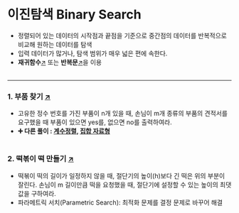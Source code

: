 # 이진탐색 Binary Search
- 정렬되어 있는 데이터의 시작점과 끝점을 기준으로 중간점의 데이터를 반복적으로 비교해 원하는 데이터를 탐색
- 입력 데이터가 많거나, 탐색 범위가 매우 넓은 편에 속한다.
- **재귀함수**[↗](https://github.com/100g-dev/Coding_Test/blob/main/Binary_search/recursive_bs.py) 또는 **반복문**[↗](https://github.com/100g-dev/Coding_Test/blob/main/Binary_search/iteration_bs.py)을 이용
<br></br>  
---
### 1. 부품 찾기 [↗](https://github.com/100g-dev/Coding_Test/blob/main/Binary_search/find_parts.py)
- 고유한 정수 번호를 가진 부품이 n개 있을 때, 손님이 m개 종류의 부품의 견적서를 요구했을 때 부품이 있으면 yes를, 없으면 no를 출력하여라.
- **➕ 다른 풀이 : [계수정렬](https://github.com/100g-dev/Coding_Test/blob/main/Binary_search/find_parts_count.py), [집합 자료형](https://github.com/100g-dev/Coding_Test/blob/main/Binary_search/find_parts_set.py)**
<br></br>  
### 2. 떡볶이 떡 만들기 [↗](https://github.com/100g-dev/Coding_Test/blob/main/Binary_search/ricecake.py)
- 떡볶이 떡의 길이가 일정하지 않을 때, 절단기의 높이(h)보다 긴 떡은 위의 부분이 잘린다. 손님이 m 길이만큼 떡을 요청했을 때, 절단기에 설정할 수 있는 높이의 최댓값을 구하여라.
- 파라메트릭 서치(Parametric Search): 최적화 문제를 결정 문제로 바꾸어 해결
